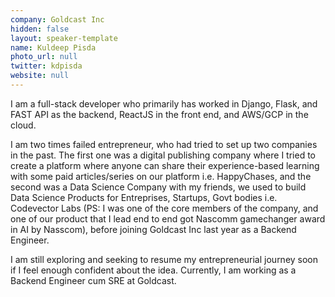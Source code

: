 ```yaml
---
company: Goldcast Inc
hidden: false
layout: speaker-template
name: Kuldeep Pisda
photo_url: null
twitter: kdpisda
website: null
---
```


I am a full-stack developer who primarily has worked in Django, Flask, and FAST API as the backend, ReactJS in the front end, and AWS/GCP in the cloud.

I am two times failed entrepreneur, who had tried to set up two companies in the past. The first one was a digital publishing company where I tried to create a platform where anyone can share their experience-based learning with some paid articles/series on our platform i.e. HappyChases, and the second was a Data Science Company with my friends, we used to build Data Science Products for Entreprises, Startups, Govt bodies i.e. Codevector Labs (PS: I was one of the core members of the company, and one of our product that I lead end to end got Nascomm gamechanger award in AI by Nasscom), before joining Goldcast Inc last year as a Backend Engineer.

I am still exploring and seeking to resume my entrepreneurial journey soon if I feel enough confident about the idea. Currently, I am working as a Backend Engineer cum SRE at Goldcast.